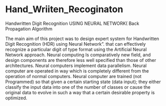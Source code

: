 # Hand_Wriiten_Recoginaton
Handwritten Digit Recognition USING NEURAL NETWORK( Back Propagation Algorithm

The main aim of this project was to design expert system for Handwritten Digit Recognition (HDR)  using Neural Network”. that can effectively recognize a particular digit of type format using the Artificial Neural Network approach. Neural computing Is comparatively new field, and design components are therefore less well specified than those of other architectures. Neural computers implement data parallelism. Neural computer are operated in way which is completely different from the operation of normal computers. Neural computer are trained (not Programmed) so that given a certain starting state (data input); they either classify the input data into one of the number of classes or cause the original data to evolve in such a way that a certain desirable property is optimized.

